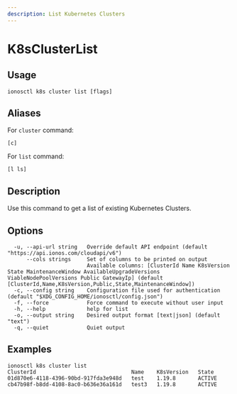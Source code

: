 ```yaml
---
description: List Kubernetes Clusters
---
```


# K8sClusterList

## Usage

```text
ionosctl k8s cluster list [flags]
```

## Aliases

For `cluster` command:
```text
[c]
```

For `list` command:
```text
[l ls]
```

## Description

Use this command to get a list of existing Kubernetes Clusters.

## Options

```text
  -u, --api-url string   Override default API endpoint (default "https://api.ionos.com/cloudapi/v6")
      --cols strings     Set of columns to be printed on output 
                         Available columns: [ClusterId Name K8sVersion State MaintenanceWindow AvailableUpgradeVersions ViableNodePoolVersions Public GatewayIp] (default [ClusterId,Name,K8sVersion,Public,State,MaintenanceWindow])
  -c, --config string    Configuration file used for authentication (default "$XDG_CONFIG_HOME/ionosctl/config.json")
  -f, --force            Force command to execute without user input
  -h, --help             help for list
  -o, --output string    Desired output format [text|json] (default "text")
  -q, --quiet            Quiet output
```

## Examples

```text
ionosctl k8s cluster list 
ClusterId                              Name    K8sVersion   State
01d870e6-4118-4396-90bd-917fda3e948d   test    1.19.8       ACTIVE
cb47b98f-b8dd-4108-8ac0-b636e36a161d   test3   1.19.8       ACTIVE
```

